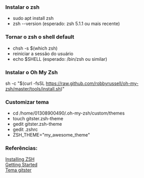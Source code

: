 ### Instalar o zsh
- sudo apt install zsh  
- zsh --version (esperado: zsh 5.1.1 ou mais recente)  

### Tornar o zsh o shell default
- chsh -s $(which zsh)  
- reiniciar a sessão do usuário  
- echo $SHELL (esperado: /bin/zsh ou similar)  

### Instalar o Oh My Zsh
sh -c "$(curl -fsSL https://raw.github.com/robbyrussell/oh-my-zsh/master/tools/install.sh)"  

### Customizar tema
- cd /home/01308900490/.oh-my-zsh/custom/themes  
- touch gitster.zsh-theme  
- gedit gitster.zsh-theme  
- gedit .zshrc  
- ZSH_THEME="my_awesome_theme"  

### Referências:
[Installing ZSH](https://github.com/robbyrussell/oh-my-zsh/wiki/Installing-ZSH)  
[Getting Started](https://github.com/robbyrussell/oh-my-zsh#getting-started)  
[Tema gitster](https://github.com/shashankmehta/dotfiles/blob/master/thesetup/zsh/.oh-my-zsh/custom/themes/gitster.zsh-theme)
